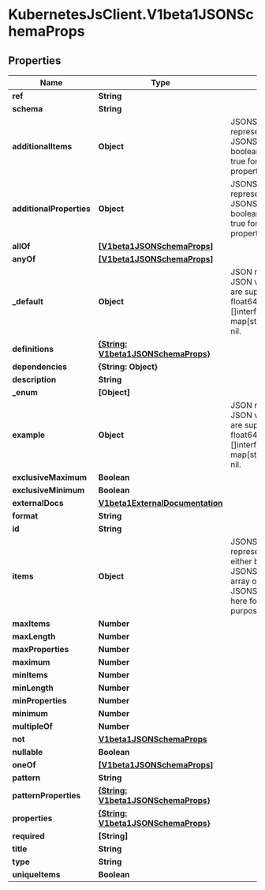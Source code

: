 # KubernetesJsClient.V1beta1JSONSchemaProps

## Properties
Name | Type | Description | Notes
------------ | ------------- | ------------- | -------------
**ref** | **String** |  | [optional] 
**schema** | **String** |  | [optional] 
**additionalItems** | **Object** | JSONSchemaPropsOrBool represents JSONSchemaProps or a boolean value. Defaults to true for the boolean property. | [optional] 
**additionalProperties** | **Object** | JSONSchemaPropsOrBool represents JSONSchemaProps or a boolean value. Defaults to true for the boolean property. | [optional] 
**allOf** | [**[V1beta1JSONSchemaProps]**](V1beta1JSONSchemaProps.md) |  | [optional] 
**anyOf** | [**[V1beta1JSONSchemaProps]**](V1beta1JSONSchemaProps.md) |  | [optional] 
**_default** | **Object** | JSON represents any valid JSON value. These types are supported: bool, int64, float64, string, []interface{}, map[string]interface{} and nil. | [optional] 
**definitions** | [**{String: V1beta1JSONSchemaProps}**](V1beta1JSONSchemaProps.md) |  | [optional] 
**dependencies** | **{String: Object}** |  | [optional] 
**description** | **String** |  | [optional] 
**_enum** | **[Object]** |  | [optional] 
**example** | **Object** | JSON represents any valid JSON value. These types are supported: bool, int64, float64, string, []interface{}, map[string]interface{} and nil. | [optional] 
**exclusiveMaximum** | **Boolean** |  | [optional] 
**exclusiveMinimum** | **Boolean** |  | [optional] 
**externalDocs** | [**V1beta1ExternalDocumentation**](V1beta1ExternalDocumentation.md) |  | [optional] 
**format** | **String** |  | [optional] 
**id** | **String** |  | [optional] 
**items** | **Object** | JSONSchemaPropsOrArray represents a value that can either be a JSONSchemaProps or an array of JSONSchemaProps. Mainly here for serialization purposes. | [optional] 
**maxItems** | **Number** |  | [optional] 
**maxLength** | **Number** |  | [optional] 
**maxProperties** | **Number** |  | [optional] 
**maximum** | **Number** |  | [optional] 
**minItems** | **Number** |  | [optional] 
**minLength** | **Number** |  | [optional] 
**minProperties** | **Number** |  | [optional] 
**minimum** | **Number** |  | [optional] 
**multipleOf** | **Number** |  | [optional] 
**not** | [**V1beta1JSONSchemaProps**](V1beta1JSONSchemaProps.md) |  | [optional] 
**nullable** | **Boolean** |  | [optional] 
**oneOf** | [**[V1beta1JSONSchemaProps]**](V1beta1JSONSchemaProps.md) |  | [optional] 
**pattern** | **String** |  | [optional] 
**patternProperties** | [**{String: V1beta1JSONSchemaProps}**](V1beta1JSONSchemaProps.md) |  | [optional] 
**properties** | [**{String: V1beta1JSONSchemaProps}**](V1beta1JSONSchemaProps.md) |  | [optional] 
**required** | **[String]** |  | [optional] 
**title** | **String** |  | [optional] 
**type** | **String** |  | [optional] 
**uniqueItems** | **Boolean** |  | [optional] 


